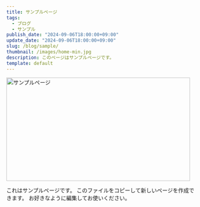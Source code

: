 ```yaml
---
title: サンプルページ
tags:
  - ブログ
  - サンプル
publish_date: "2024-09-06T18:00:00+09:00"
update_date: "2024-09-06T18:00:00+09:00"
slug: /blog/sample/
thumbnail: /images/home-min.jpg
description: このページはサンプルページです。
template: default
---
```

<img src="/images/home-min.jpg" alt="サンプルページ" width="480" height="270">

これはサンプルページです。
このファイルをコピーして新しいページを作成できます。
お好きなように編集してお使いください。
